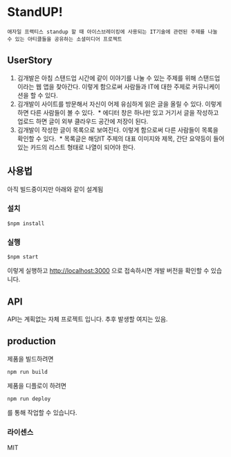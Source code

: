 # StandUP!

```
애자일 프랙티스 standup 할 때 아이스브레이킹에 사용되는 IT기술에 관련된 주제를 나눌 수 있는 아티클들을 공유하는 소셜미디어 프로젝트

```

## UserStory

1. 김개발은 아침 스탠드업 시간에 같이 이야기를 나눌 수 있는 주제를 위해 스탠드업이라는 웹 앱을 찾아간다. 이렇게 함으로써 사람들과 IT에 대한 주제로 커뮤니케이션을 할 수 있다.
2. 김개발이 사이트를 방문해서 자신이 어제 유심하게 읽은 글을 올릴 수 있다. 이렇게 하면 다른 사람들이 볼 수 있다.  * 에디터 창은 하나만 있고 거기서 글을 작성하고 업로드 하면 글이 외부 클라우드 공간에 저장이 된다.
3. 김개발이 작성한 글이 목록으로 보여진다. 이렇게 함으로써 다른 사람들이 목록을 확인할 수 있다.  * 목록글은 해당IT 주제의 대표 이미지와 제목, 간단 요약등이 들어 있는 카드의 리스트 형태로 나열이 되어야 한다.

## 사용법

아직 빌드중이지만 아래와 같이 설계됨

### 설치

```
$npm install

```

### 실행

```
$npm start

```

이렇게 실행하고 [http://localhost:3000](http://localhost:3000/) 으로 접속하시면 개발 버전을 확인할 수 있습니다.

## API

API는 계획없는 자체 프로젝트 입니다. 추후 발생할 여지는 있음.

## production

제품을 빌드하려면

```
npm run build

```

제품을 디플로이 하려면

```
npm run deploy

```

를 통해 작업할 수 있습니다.

### 라이센스

MIT
